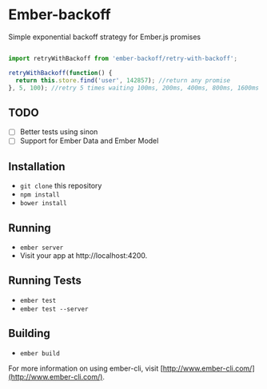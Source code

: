 # Ember-backoff

Simple exponential backoff strategy for Ember.js promises

```javascript

import retryWithBackoff from 'ember-backoff/retry-with-backoff';

retryWithBackoff(function() {
  return this.store.find('user', 142857); //return any promise
}, 5, 100); //retry 5 times waiting 100ms, 200ms, 400ms, 800ms, 1600ms between tries

```

## TODO

 * [ ] Better tests using sinon
 * [ ] Support for Ember Data and Ember Model

## Installation

* `git clone` this repository
* `npm install`
* `bower install`

## Running

* `ember server`
* Visit your app at http://localhost:4200.

## Running Tests

* `ember test`
* `ember test --server`

## Building

* `ember build`

For more information on using ember-cli, visit [http://www.ember-cli.com/](http://www.ember-cli.com/).
